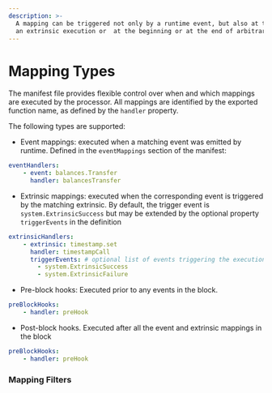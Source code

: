 ```yaml
---
description: >-
  A mapping can be triggered not only by a runtime event, but also at the end of
  an extrinsic execution or  at the beginning or at the end of arbitrary block
---
```


# Mapping Types

The manifest file provides flexible control over when and which mappings are executed by the processor. All mappings are identified by the exported function name, as defined by the `handler` property. 

The following types are supported:

* Event mappings: executed when a matching event was emitted by runtime. Defined in the `eventMappings` section of the manifest:

```yaml
eventHandlers:
    - event: balances.Transfer 
      handler: balancesTransfer
```

* Extrinsic mappings: executed when the corresponding event is triggered by the matching extrinsic. By default, the trigger event is `system.ExtrinsicSuccess` but may be extended by the optional property `triggerEvents` in the definition

```yaml
extrinsicHandlers:
    - extrinsic: timestamp.set 
      handler: timestampCall
      triggerEvents: # optional list of events triggering the execution
        - system.ExtrinsicSuccess
        - system.ExtrinsicFailure
```

* Pre-block hooks: Executed prior to any events in the block. 

```yaml
preBlockHooks:
    - handler: preHook
```

* Post-block hooks. Executed after all the event and extrinsic mappings in the block

```yaml
preBlockHooks:
    - handler: preHook
```

### Mapping Filters



